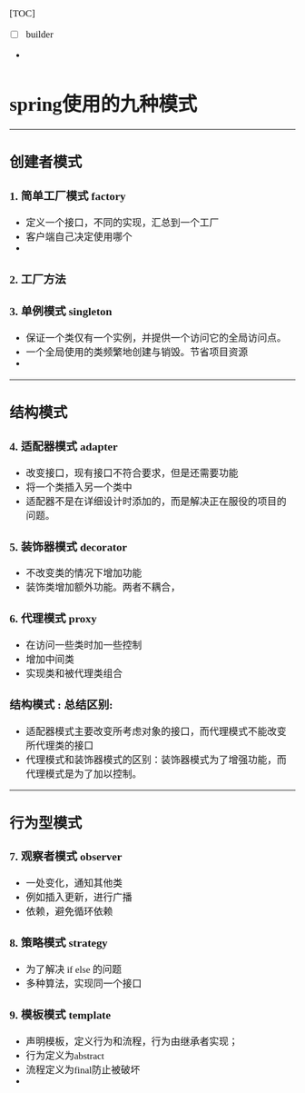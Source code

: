 <span  style="font-family: Simsun,serif; font-size: 17px; ">

[TOC]

- [ ] builder 
- 
# spring使用的九种模式

---

## 创建者模式

### 1. 简单工厂模式 factory 

- 定义一个接口，不同的实现，汇总到一个工厂
- 客户端自己决定使用哪个
- 

### 2. 工厂方法

### 3. 单例模式 singleton

- 保证一个类仅有一个实例，并提供一个访问它的全局访问点。
- 一个全局使用的类频繁地创建与销毁。节省项目资源
- 

---

## 结构模式
### 4. 适配器模式 adapter

- 改变接口，现有接口不符合要求，但是还需要功能
- 将一个类插入另一个类中
- 适配器不是在详细设计时添加的，而是解决正在服役的项目的问题。

### 5. 装饰器模式 decorator

- 不改变类的情况下增加功能
- 装饰类增加额外功能。两者不耦合，

### 6. 代理模式 proxy

- 在访问一些类时加一些控制
- 增加中间类
- 实现类和被代理类组合
 
### 结构模式 : **总结区别:**
- 适配器模式主要改变所考虑对象的接口，而代理模式不能改变所代理类的接口
- 代理模式和装饰器模式的区别：装饰器模式为了增强功能，而代理模式是为了加以控制。
---

## 行为型模式

### 7. 观察者模式 observer 

- 一处变化，通知其他类
- 例如插入更新，进行广播
- 依赖，避免循环依赖

### 8. 策略模式 strategy

- 为了解决 if else 的问题
- 多种算法，实现同一个接口

### 9. 模板模式 template 

- 声明模板，定义行为和流程，行为由继承者实现；
- 行为定义为abstract
- 流程定义为final防止被破坏
- 


</span>